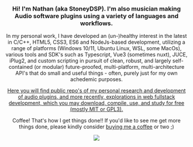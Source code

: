 ### <p align="center">Hi! I'm Nathan (aka StoneyDSP). I'm also musician making Audio software plugins using a variety of languages and workflows.
</p>

<p align="center">In my personal work, I have developed an (un-)healthy interest in the latest in C/C++, HTML5, CSS3, ES6 and NodeJs-based development, utilizing a range of platforms (Windows 10/11, Ubuntu Linux, WSL, some MacOs), various tools and SDK's such as Typescript, Vue3 (sometimes nuxt), JUCE, iPlug2, and custom scripting in pursuit of clean, robust, and largely self-contained (or modular) future-proofed, multi-platform, multi-architecture API's that do small and useful things - often, purely just for my own achedemic purposes.
</p>

<p align="center">
<a href= "https://stoneydsp.github.io/index.html">Here you will find public repo's of my personal research and development of audio plugins, and more recently, explorations in web fullstack development, which you may download, compile, use, and study for free (mostly MIT or GPL3).</a>
</p>

<p align="center">
Coffee! That's how I get things done!! If you'd like to see me get more things done, please kindly consider <a href="https://www.patreon.com/bePatron?u=8549187" data-patreon-widget-type="become-patron-button">buying me a coffee</a> or two ;)
</p>
<p align="center">
 <a href= "https://paypal.me/StoneyDSPAudio?country.x=ES&locale.x=en_US"><img src="https://www.paypalobjects.com/en_US/i/btn/btn_donate_SM.gif"/></a>
</p>

<p align="center">
<a href="https://www.patreon.com/bePatron?u=8549187"><data-patreon-widget-type="become-patron-button"></a>
</p>

